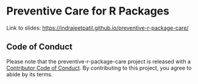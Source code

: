 
# Preventive Care for R Packages

Link to slides:
<https://indrajeetpatil.github.io/preventive-r-package-care/>

## Code of Conduct

Please note that the preventive-r-package-care project is released with
a [Contributor Code of
Conduct](https://contributor-covenant.org/version/2/1/CODE_OF_CONDUCT.html).
By contributing to this project, you agree to abide by its terms.
